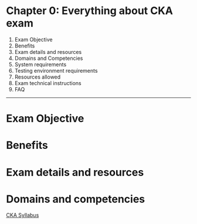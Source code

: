 # Chapter 0: Everything about CKA exam

1. Exam Objective
2. Benefits
3. Exam details and resources
4. Domains and Competencies
5. System requirements
6. Testing environment requirements
7. Resources allowed
8. Exam technical instructions
9. FAQ


---
# Exam Objective

# Benefits

# Exam details and resources

# Domains and competencies
[CKA Syllabus](./CKA_Curriculum_v1.30.pdf)





